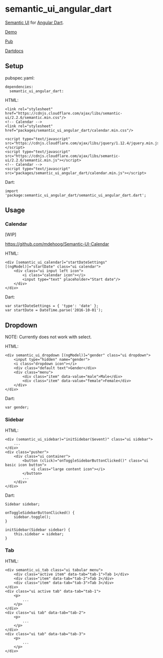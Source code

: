 # semantic_ui_angular_dart

[Semantic UI](http://semantic-ui.com/) for [Angular Dart](https://angular.io/dart).

[Demo](https://ngyewch.github.io/semantic-ui-angular-dart/)

[Pub](https://pub.dartlang.org/packages/semantic_ui_angular_dart)

[Dartdocs](https://www.dartdocs.org/documentation/semantic_ui_angular_dart/0.1.4/)


## Setup

pubspec.yaml:

    dependencies:
      semantic_ui_angular_dart: 


HTML:

    <link rel="stylesheet" href="https://cdnjs.cloudflare.com/ajax/libs/semantic-ui/2.2.6/semantic.min.css"/>
    <!-- Calendar -->
    <link rel="stylesheet" href="packages/semantic_ui_angular_dart/calendar.min.css"/>

    <script type="text/javascript" src="https://cdnjs.cloudflare.com/ajax/libs/jquery/1.12.4/jquery.min.js"></script>
    <script type="text/javascript" src="https://cdnjs.cloudflare.com/ajax/libs/semantic-ui/2.2.6/semantic.min.js"></script>
    <!-- Calendar -->
    <script type="text/javascript" src="packages/semantic_ui_angular_dart/calendar.min.js"></script>

Dart:

    import 'package:semantic_ui_angular_dart/semantic_ui_angular_dart.dart';

## Usage

### Calendar

[WIP]

https://github.com/mdehoog/Semantic-UI-Calendar

HTML:

    <div [semantic_ui_calendar]="startDateSettings" [(ngModel)]="startDate" class="ui calendar">
        <div class="ui input left icon">
            <i class="calendar icon"></i>
            <input type="text" placeholder="Start date"/>
        </div>
    </div>

Dart:

    var startDateSettings = { 'type': 'date' };
    var startDate = DateTime.parse('2016-10-01');

## Dropdown

NOTE: Currently does not work with select.

HTML:

    <div semantic_ui_dropdown [(ngModel)]="gender" class="ui dropdown">
        <input type="hidden" name="gender">
        <i class="dropdown icon"></i>
        <div class="default text">Gender</div>
        <div class="menu">
            <div class="item" data-value="male">Male</div>
            <div class="item" data-value="female">Female</div>
        </div>
    </div>

Dart:

    var gender;

### Sidebar

HTML:

    <div (semantic_ui_sidebar)="initSidebar($event)" class="ui sidebar">
        ...
    </div>
    <div class="pusher">
        <div class="ui container">
            <button (click)="onToggleSidebarButtonClicked()" class="ui basic icon button">
                <i class="large content icon"></i>
            </button>
            ...
        </div>
    </div>

Dart:

    Sidebar sidebar;

    onToggleSidebarButtonClicked() {
        sidebar.toggle();
    }

    initSidebar(Sidebar sidebar) {
        this.sidebar = sidebar;
    }

### Tab

HTML:

    <div semantic_ui_tab class="ui tabular menu">
        <div class="active item" data-tab="tab-1">Tab 1</div>
        <div class="item" data-tab="tab-2">Tab 2</div>
        <div class="item" data-tab="tab-3">Tab 3</div>
    </div>
    <div class="ui active tab" data-tab="tab-1">
        <p>
            ...
        </p>
    </div>
    <div class="ui tab" data-tab="tab-2">
        <p>
            ...
        </p>
    </div>
    <div class="ui tab" data-tab="tab-3">
        <p>
            ...
        </p>
    </div>
